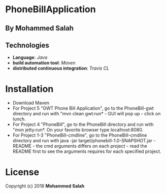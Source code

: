 # PhoneBillApplication
## By Mohammed Salah
## Technologies

   * **Language**: *Java*
   * **build automation tool**: *Maven*
   * **distributed continuous integration**: *Travis CL*
   
# Installation
* Download Maven
 * For Project 5 "GWT Phone Bill Application", go to the PhoneBill-gwt directory and run with "mvn clean gwt:run* - GUI will pop up - click on lunch.
 * For Project 4 "PhoneBill", go to the PhoneBill directory and run with "mvn jetty:run*. On your favorite browser type localhost:8080.
 * For Project 1-3 "PhoneBill-cmdline", go to the PhoneBill-cmdline directory and run with java -jar target/phonebill-1.0-SNAPSHOT.jar -README - the cmd arguments differs on each project - read the README first to see the arguments requires for each specified project.
# License
Copyright (c) 2018 **Mohammed Salah**
